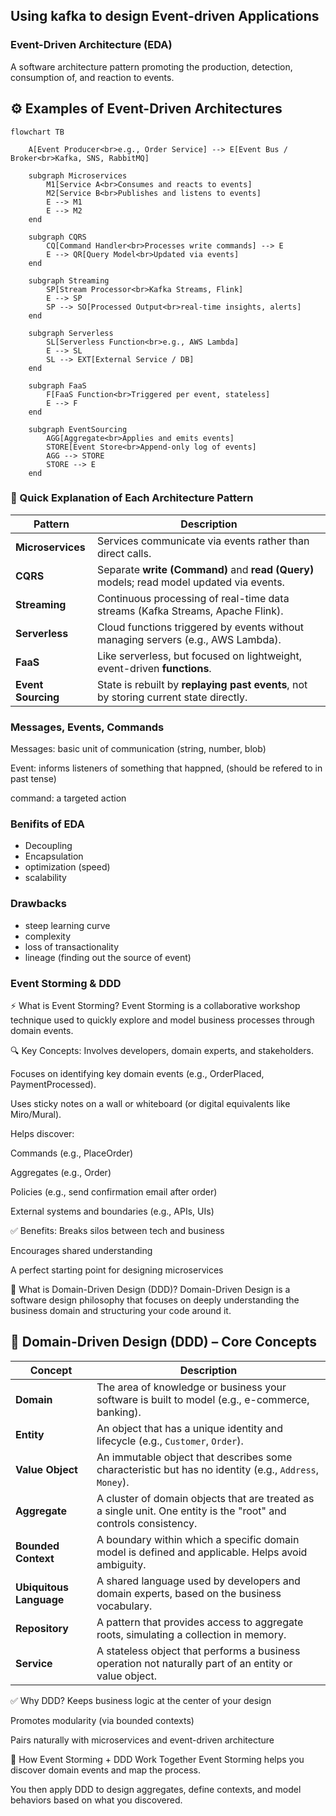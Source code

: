 ## Using kafka to design Event-driven Applications

### Event-Driven Architecture (EDA)
A software architecture pattern promoting the production, detection, consumption of, and reaction to events.

## ⚙️ Examples of Event-Driven Architectures

```mermaid
flowchart TB

    A[Event Producer<br>e.g., Order Service] --> E[Event Bus / Broker<br>Kafka, SNS, RabbitMQ]

    subgraph Microservices
        M1[Service A<br>Consumes and reacts to events]
        M2[Service B<br>Publishes and listens to events]
        E --> M1
        E --> M2
    end

    subgraph CQRS
        CQ[Command Handler<br>Processes write commands] --> E
        E --> QR[Query Model<br>Updated via events]
    end

    subgraph Streaming
        SP[Stream Processor<br>Kafka Streams, Flink]
        E --> SP
        SP --> SO[Processed Output<br>real-time insights, alerts]
    end

    subgraph Serverless
        SL[Serverless Function<br>e.g., AWS Lambda]
        E --> SL
        SL --> EXT[External Service / DB]
    end

    subgraph FaaS
        F[FaaS Function<br>Triggered per event, stateless]
        E --> F
    end

    subgraph EventSourcing
        AGG[Aggregate<br>Applies and emits events]
        STORE[Event Store<br>Append-only log of events]
        AGG --> STORE
        STORE --> E
    end
```

### 🧠 Quick Explanation of Each Architecture Pattern

| Pattern         | Description |
|----------------|-------------|
| **Microservices** | Services communicate via events rather than direct calls. |
| **CQRS**         | Separate **write (Command)** and **read (Query)** models; read model updated via events. |
| **Streaming**     | Continuous processing of real-time data streams (Kafka Streams, Apache Flink). |
| **Serverless**    | Cloud functions triggered by events without managing servers (e.g., AWS Lambda). |
| **FaaS**          | Like serverless, but focused on lightweight, event-driven **functions**. |
| **Event Sourcing**| State is rebuilt by **replaying past events**, not by storing current state directly. |


### Messages, Events, Commands

Messages: basic unit of communication (string, number, blob)

Event: informs listeners of something that happned, (should be refered to in past tense)

command: a targeted action

### Benifits of EDA
- Decoupling
- Encapsulation
- optimization (speed)
- scalability

### Drawbacks
- steep learning curve
- complexity
- loss of transactionality
- lineage (finding out the source of event)

### Event Storming & DDD

⚡ What is Event Storming?
Event Storming is a collaborative workshop technique used to quickly explore and model business processes through domain events.

🔍 Key Concepts:
Involves developers, domain experts, and stakeholders.

Focuses on identifying key domain events (e.g., OrderPlaced, PaymentProcessed).

Uses sticky notes on a wall or whiteboard (or digital equivalents like Miro/Mural).

Helps discover:

Commands (e.g., PlaceOrder)

Aggregates (e.g., Order)

Policies (e.g., send confirmation email after order)

External systems and boundaries (e.g., APIs, UIs)

✅ Benefits:
Breaks silos between tech and business

Encourages shared understanding

A perfect starting point for designing microservices

🧠 What is Domain-Driven Design (DDD)?
Domain-Driven Design is a software design philosophy that focuses on deeply understanding the business domain and structuring your code around it.

## 🧠 Domain-Driven Design (DDD) – Core Concepts

| Concept             | Description |
|---------------------|-------------|
| **Domain**          | The area of knowledge or business your software is built to model (e.g., e-commerce, banking). |
| **Entity**          | An object that has a unique identity and lifecycle (e.g., `Customer`, `Order`). |
| **Value Object**    | An immutable object that describes some characteristic but has no identity (e.g., `Address`, `Money`). |
| **Aggregate**       | A cluster of domain objects that are treated as a single unit. One entity is the "root" and controls consistency. |
| **Bounded Context** | A boundary within which a specific domain model is defined and applicable. Helps avoid ambiguity. |
| **Ubiquitous Language** | A shared language used by developers and domain experts, based on the business vocabulary. |
| **Repository**      | A pattern that provides access to aggregate roots, simulating a collection in memory. |
| **Service**         | A stateless object that performs a business operation not naturally part of an entity or value object. |

✅ Why DDD?
Keeps business logic at the center of your design

Promotes modularity (via bounded contexts)

Pairs naturally with microservices and event-driven architecture

🔁 How Event Storming + DDD Work Together
Event Storming helps you discover domain events and map the process.

You then apply DDD to design aggregates, define contexts, and model behaviors based on what you discovered.
